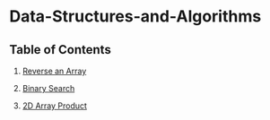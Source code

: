 # Data-Structures-and-Algorithms


## Table of Contents
1. [Reverse an Array](https://github.com/MinMaxed/Data-Structures-and-Algorithms/blob/master/challenges/Whiteboard1ArrayReverse/READEME.md)


2. [Binary Search](https://github.com/MinMaxed/Data-Structures-and-Algorithms/blob/master/challenges/Whiteboard2BinarySearchSorted1DArray/readme.md)

3. [2D Array Product]()

